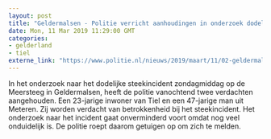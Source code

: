 ```yaml
---
layout: post
title: "Geldermalsen - Politie verricht aanhoudingen in onderzoek dodelijk steekincident"
date: Mon, 11 Mar 2019 11:29:00 GMT
categories: 
- gelderland 
- tiel 
externe_link: "https://www.politie.nl/nieuws/2019/maart/11/02-geldermalsen-politie-verricht-aanhoudingen-in-onderzoek-dodelijk-steekincident.html"
---
```


In het onderzoek naar het dodelijke steekincident zondagmiddag op de Meersteeg  in Geldermalsen, heeft de politie vanochtend twee verdachten aangehouden. Een 23-jarige inwoner van Tiel en een 47-jarige man uit Meteren. Zij worden verdacht van betrokkenheid bij het steekincident. Het onderzoek naar het incident gaat onverminderd voort omdat nog veel onduidelijk is. De politie roept daarom getuigen op om zich te melden.
